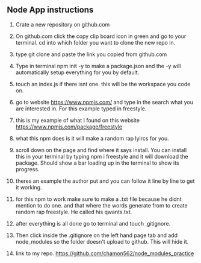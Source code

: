 ## Node App instructions 
1. Crate a new repository on github.com
2. On github.com click the copy clip board icon in green and go to your terminal. cd into which folder you want to clone the new repo in. 
3. type git clone and paste the link you copied from github.com 
4. Type in terminal npm init -y to make a package.json and the -y will automatically setup everything for you by default. 
5. touch an index.js if there isnt one. this will be the workspace you code on. 
6. go to website https://www.npmjs.com/ and type in the search what you are interested in. For this example typed in freestyle.
7. this is my example of what I found on this website https://www.npmjs.com/package/freestyle

9. what this npm does is it will make a random rap lyircs for you. 

10. scroll down on the page and find where it says install. You can install this in your terminal by typing npm i freestyle and it will download the package. Should show a bar loading up in the terminal to show its progress. 
11. theres an example the author put and you can follow it line by line to get it working. 
12. for this npm to work make sure to make a .txt file because he didnt mention to do one. and that where the words generate from to create random rap freestyle. He called his qwants.txt. 

13. after everything is all done go to terminal and touch .gitignore. 

14. Then click inside the .gitignore on the left hand page tab and add node_modules so the folder doesn't upload to github. This will hide it.

15. link to my repo.
https://github.com/chamon562/node_modules_practice
